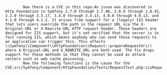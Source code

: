 
            Now there is a CVE in this repo:An issue was discovered in Http Foundation in Symfony 2.7.0 through 2.7.48, 2.8.0 through 2.8.43, 3.3.0 through 3.3.17, 3.4.0 through 3.4.13, 4.0.0 through 4.0.13, and 4.1.0 through 4.1.2. It arises from support for a (legacy) IIS header that lets users override the path in the request URL via the X-Original-URL or X-Rewrite-URL HTTP request header. These headers are designed for IIS support, but it's not verified that the server is in fact running IIS, which means anybody who can send these requests to an application can trigger this. This affects \\Symfony\\Component\\HttpFoundation\\Request::prepareRequestUri() where X-Original-URL and X_REWRITE_URL are both used. The fix drops support for these methods so that they cannot be used as attack vectors such as web cache poisoning..
            Now the following functions is the cause for the CVE:src/Symfony/Component/HttpFoundation/Tests/RequestTest.php:iisRequestUriProvider();
            